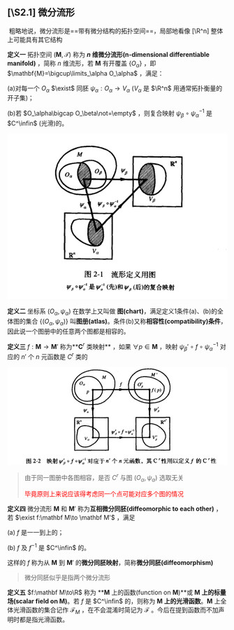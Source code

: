 ## \[\S2.1\] 微分流形

​	粗略地说，微分流形是==带有微分结构的拓扑空间==，局部地看像 \[\R^n\] 整体上可能具有其它结构

**定义一**	拓扑空间 $(\mathbf{M},\mathcal T)$ 称为 **$n$ 维微分流形(n-dimensional differentiable manifold)** ，简称 $n$ 维流形，若 $\mathbf{M}$ 有开覆盖 $\{O_\alpha\}$ ，即 $\mathbf{M}=\bigcup\limits_\alpha O_\alpha$ ，满足：

(a)对每一个 $O_\alpha$ $\exist$ 同胚 $\psi_\alpha:O_\alpha\to V_\alpha$ ($V_\alpha$ 是 $\R^n$ 用通常拓扑衡量的开子集)；

(b)若 $O_\alpha\bigcap O_\beta\not=\empty$ ，则复合映射 $\psi_\beta\circ\psi_\alpha^{-1}$ 是 $C^\infin$ (光滑)的。

 ![image-20251003142414856](./image-20251003142414856.png)

**定义二**	坐标系 $(O_\alpha,\psi_\alpha)$ 在数学上又叫做 **图(chart)**，满足定义1条件(a)、(b)的全体图的集合 $\{(O_\alpha,\psi_\alpha)\}$ 叫**图册(atlas)**。条件(b)又称**相容性(compatibility)条件**，因此说一个图册中的任意两个图都是相容的。

**定义三**	$f:\mathbf{M}\to\mathbf{M}'$ 称为**$\mathbf{C}^r$ 类映射** ，如果 $\forall p\in\mathbf{M}$ ，映射 $\psi_\beta'\circ f\circ\psi_\alpha^{-1}$ 对应的 $n'$ 个 $n$ 元函数是 $C^r$ 类的

 ![image-20251003143850625](./image-20251003143850625.png)

> 由于同一图册中各图相容，是否 $C^r$ 与图 $(O_\alpha,\psi_\alpha)$ 选取无关
>
> <p style="color:red"> 
>     毕竟原则上来说应该得考虑同一个点可能对应多个图的情况
> </p>

**定义四**	微分流形 $\mathbf M$ 和 $\mathbf M'$ 称为**互相微分同胚(diffeomorphic to each other)** ，若 $\exist f:\mathbf M\to \mathbf M'$ ，满足

(a) $f$ 是一一到上的；

(b) $f$ 及 $f^{-1}$ 是 $C^\infin$ 的。

这样的 $f$ 称为从 $\mathbf M$ 到 $\mathbf M'$ 的**微分同胚映射**，简称**微分同胚(diffeomorphism)**

> 微分同胚似乎是指两个微分流形

**定义五**	$f:\mathbf M\to\R$ 称为 **$\mathbf M$ 上的函数(function on $\mathbf M$)**或 **$\mathbf M$ 上的标量场(scalar field on $\mathbf M$)**。若 $f$ 是 $C^\infin$ 的，则称为 **$\mathbf M$ 上的光滑函数**。$\mathbf M$ 上全体光滑函数的集合记作 $\mathcal F_M$ ，在不会混淆时简记为 $\mathcal{F}$ 。今后在提到函数而不加声明时都是指光滑函数。

 